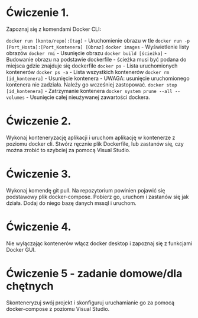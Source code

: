 # Ćwiczenie 1.

Zapoznaj się z komendami Docker CLI:

`docker run [konto/repo]:[tag]` - Uruchomienie obrazu w tle
`docker run -p [Port_Hosta]:[Port_Kontenera] [Obraz]`
`docker images` - Wyświetlenie listy obrazów
`docker rmi` - Usunięcie obrazu
`docker build [ścieżka]` - Budowanie obrazu na podstawie dockerfile - ścieżka musi być podana do miejsca gdzie znajduje się dockerfile
`docker ps` - Lista uruchomionych kontenerów
`docker ps -a` - Lista wszystkich kontenerów
`docker rm [id_kontenera]` - Usunięcie kontenera - UWAGA: usunięcie uruchomionego kontenera nie zadziała. Należy go wcześniej zastopować.
`docker stop [id_kontenera]` - Zatrzymanie kontenera
`docker system prune --all --volumes` - Usunięcie całej nieużywanej zawartości dockera.

# Ćwiczenie 2.

Wykonaj konteneryzację aplikacji i uruchom aplikację w kontenerze z poziomu docker cli. Stwórz ręcznie plik Dockerfile, lub zastanów się, czy można zrobić to szybciej za pomocą Visual Studio.

# Ćwiczenie 3.

Wykonaj komendę git pull. Na repozytorium powinien pojawić się podstawowy plik docker-compose. Pobierz go, uruchom i zastanów się jak działa. Dodaj do niego bazę danych mssql i uruchom.

# Ćwiczenie 4.

Nie wyłączając kontenerów włącz docker desktop i zapoznaj się z funkcjami Docker GUI.

# Ćwiczenie 5 - zadanie domowe/dla chętnych

Skonteneryzuj swój projekt i skonfiguruj uruchamianie go za pomocą docker-compose z poziomu Visual Studio.

